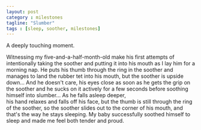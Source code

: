 ```yaml
---
layout: post
category : milestones
tagline: "Slumber"
tags : [sleep, soother, milestones]
---
```


A deeply touching moment.

Witnessing my five-and-a-half-month-old make his first attempts of intentionally taking the 
soother and putting it into his mouth as I lay him for a morning nap. 
He puts his thumb through the ring in the soother and manages to land the 
rubber tet into his mouth, but the soother is upside down... And he doesn't care, 
his eyes close as soon as he gets the grip on the soother and he sucks on it actively 
for a few seconds before soothing himself into slumber... As he falls asleep deeper,  
his hand relaxes and falls off his face, but the thumb is still through the ring of the soother, 
so the soother slides out to the corner of his mouth, and that's the way he stays sleeping. 
My baby successfully soothed himself to sleep and made me feel both tender and proud.
